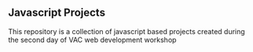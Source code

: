 ## Javascript Projects
This repository is a collection of javascript based projects created during the second day of VAC web development workshop

